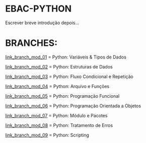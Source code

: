 # EBAC-PYTHON
Escrever breve introdução depois...

# BRANCHES: 
[link_branch_mod_01](https://github.com/carolrmr/EBAC-PYTHON/tree/mod_01) = Python: Variáveis & Tipos de Dados 

[link_branch_mod_02](https://github.com/carolrmr/EBAC-PYTHON/tree/mod_02) = Python: Estruturas de Dados

[link_branch_mod_03](https://github.com/carolrmr/EBAC-PYTHON/tree/mod_03) = Python: Fluxo Condicional e Repetição

[link_branch_mod_04](https://github.com/carolrmr/EBAC-PYTHON/tree/mod_04) = Python: Arquivo e Funções 

[link_branch_mod_05](https://github.com/carolrmr/EBAC-PYTHON/tree/mod_05) = Python: Programação Funcional

[link_branch_mod_06](https://github.com/carolrmr/EBAC-PYTHON/tree/mod_06) = Python: Programação Orientada a Objetos

[link_branch_mod_07](https://github.com/carolrmr/EBAC-PYTHON/tree/mod_07) = Python: Módulo e Pacotes

[link_branch_mod_08](https://github.com/carolrmr/EBAC-PYTHON/tree/mod_08) = Python: Tratamento de Erros

[link_branch_mod_09](https://github.com/carolrmr/EBAC-PYTHON/tree/mod_09) = Python: Scripting
